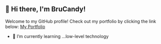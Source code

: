 ## 👋 Hi there, I'm BruCandy!

Welcome to my GitHub profile! Check out my portfolio by clicking the link below:
[My Portfolio](https://my-portfolio-orcin-alpha-27.vercel.app/)


- 🌱 I’m currently learning ...low-level technology

<!--
**BruCandy/BruCandy** is a ✨ _special_ ✨ repository because its `README.md` (this file) appears on your GitHub profile.

Here are some ideas to get you started:

- 🔭 I’m currently working on ...
- 🌱 I’m currently learning ...
- 👯 I’m looking to collaborate on ...
- 🤔 I’m looking for help with ...
- 💬 Ask me about ...
- 📫 How to reach me: ...
- 😄 Pronouns: ...
- ⚡ Fun fact: ...
-->
